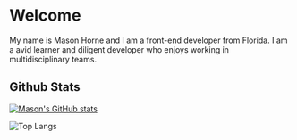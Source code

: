 # Welcome
My name is Mason Horne and I am a front-end developer from Florida. I am a avid learner and diligent developer who enjoys working in multidisciplinary teams.
## Github Stats
[![Mason's GitHub stats](https://github-readme-stats.vercel.app/api?username=masonscotthorne)](https://github.com/anuraghazra/github-readme-stats)

![Top Langs](https://github-readme-stats.vercel.app/api/top-langs/?username=anuraghazra&layout=compact)
